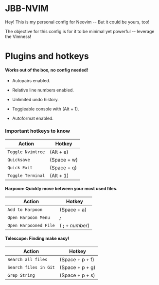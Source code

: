 # JBB-NVIM

Hey! This is my personal config for Neovim -- But it could be yours, too!

The objective for this config is for it to be minimal yet powerful -- leverage the Vimness!

# Plugins and hotkeys

#### Works out of the box, no config needed!

- Autopairs enabled.

- Relative line numbers enabled.

- Unlimited undo history.

- Toggleable console with (Alt + 1).

- Autoformat enabled.

### Important hotkeys to know

| Action            | Hotkey      |
| ----------------- | ----------- |
| `Toggle Nvimtree` | (Alt + e)   |
| `Quicksave`       | (Space + w) |
| `Quick Exit`      | (Space + q) |
| `Toggle Terminal` | (Alt + 1)   |

#### Harpoon: Quickly move between your most used files.

| Action                | Hotkey              |
| --------------------- | ------------------- |
| `Add to Harpoon`      | (Space + a)         |
| `Open Harpoon Menu`   | **_;_**             |
| `Open Harpooned File` | ( **;** + _number_) |

#### Telescope: Finding make easy!

| Action                | Hotkey          |
| --------------------- | --------------- |
| `Search all files`    | (Space + p + f) |
| `Search files in Git` | (Space + p + g) |
| `Grep String `        | (Space + p + s) |
